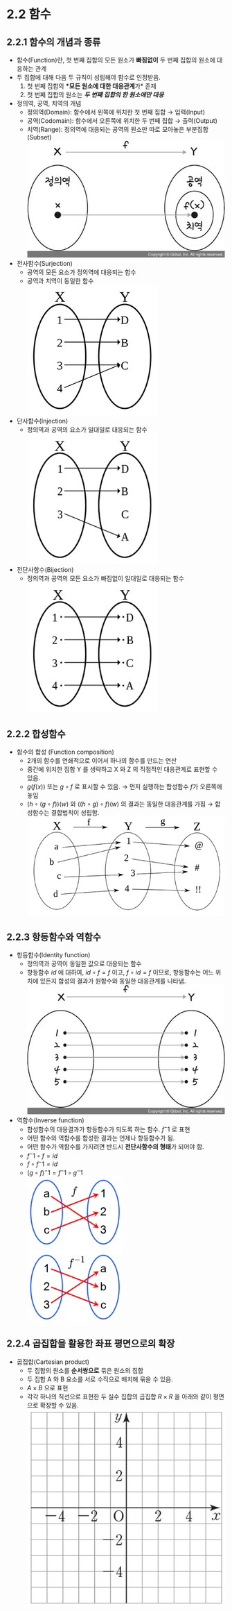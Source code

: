 # 2.2 함수

## 2.2.1 함수의 개념과 종류

- 함수(Function)란, 첫 번쨰 집합의 모든 원소가 **빠짐없이** 두 번째 집합의 원소에 대응하는 관계
- 두 집합에 대해 다음 두 규칙이 성립해야 함수로 인정받음.
  1. 첫 번째 집합의 **\*모든 원소에 대한 대응관계**가\* 존재
  2. 첫 번째 집합의 원소는 **_두 번째 집합의 한 원소에만 대응_**
- 정의역, 공역, 치역의 개념
  - 정의역(Domain): 함수에서 왼쪽에 위치한 첫 번째 집합 → 입력(Input)
  - 공역(Codomain): 함수에서 오른쪽에 위치한 두 번째 집합 → 출력(Output)
  - 치역(Range): 정의역에 대응되는 공역의 원소만 따로 모아놓은 부분집합(Subset)  
    ![Untitled](image/Untitled.png)
- 전사함수(Surjection)
  - 공역의 모든 요소가 정의역에 대응되는 함수
  - 공역과 치역이 동일한 함수  
    ![image 36.jpg](image/image_36.jpg)
- 단사함수(Injection)
  - 정의역과 공역의 요소가 일대일로 대응되는 함수  
    ![image 37.jpg](image/image_37.jpg)
- 전단사함수(Bijection)
  - 정의역과 공역의 모든 요소가 빠짐없이 일대일로 대응되는 함수  
    ![image 36 (1).jpg](<image/image_36_(1).jpg>)

## 2.2.2 합성함수

- 함수의 합성 (Function composition)
  - 2개의 함수를 연쇄적으로 이어서 하나의 함수를 만드는 연산
  - 중간에 위치한 집합 Y 를 생략하고 X 와 Z 의 직접적인 대응관계로 표현할 수 있음.
  - $g(f(x))$ 또는 $g∘f$ 로 표시할 수 있음. → 먼저 실행하는 합성함수 $f$가 오른쪽에 놓임
  - $(h ∘ (g ∘ f))(w)$ 와 $((h ∘ g) ∘ f)(w)$ 의 결과는 동일한 대응관계를 가짐 → 합성함수는 결합법칙이 성립함.  
    ![image 36.jpg](image/image_36%201.jpg)

## 2.2.3 항등함수와 역함수

- 항등함수(Identity function)
  - 정의역과 공역이 동일한 값으로 대응되는 함수
  - 항등함수 $id$ 에 대하여, $id ∘ f = f$ 이고, $f ∘ id = f$ 이므로, 항등함수는 어느 위치에 있든지 합성의 결과가 원함수와 동일한 대응관계를 나타냄.  
    ![Untitled](image/Untitled%201.png)
- 역함수(Inverse function)
  - 합성함수의 대응결과가 항등함수가 되도록 하는 함수. $f^-1$ 로 표현
  - 어떤 함수와 역함수를 합성한 결과는 언제나 항등함수가 됨.
  - 어떤 함수가 역함수를 가지려면 반드시 **전단사함수의 형태**가 되어야 함.
  - $f^-1 ∘ f = id$
  - $f ∘ f^-1 = id$
  - $(g ∘ f)^-1 = f^-1 ∘ g^-1$  
    ![Untitled](image/Untitled%202.png)

## 2.2.4 곱집합을 활용한 좌표 평면으로의 확장

- 곱집합(Cartesian product)
  - 두 집합의 원소를 **순서쌍으로** 묶은 원소의 집합
  - 두 집합 A 와 B 요소를 서로 수직으로 배치해 묶을 수 있음.
  - $A × B$ 으로 표현
  - 각각 하나의 직선으로 표현한 두 실수 집합의 곱집합 $R × R$ 을 아래와 같이 평면으로 확장할 수 있음.  
    ![Untitled](image/Untitled%203.png)
